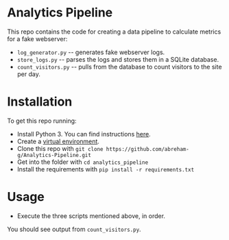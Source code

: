 # Analytics Pipeline

This repo contains the code for creating a data pipeline to calculate metrics for a fake webserver:

* `log_generator.py` -- generates fake webserver logs.
* `store_logs.py` -- parses the logs and stores them in a SQLite database.
* `count_visitors.py` -- pulls from the database to count visitors to the site per day.

# Installation

To get this repo running:

* Install Python 3.  You can find instructions [here](https://wiki.python.org/moin/BeginnersGuide/Download).
* Create a [virtual environment](https://docs.python.org/3/library/venv.html).
* Clone this repo with `git clone https://github.com/abreham-g/Analytics-Pipeline.git`
* Get into the folder with `cd analytics_pipeline`
* Install the requirements with `pip install -r requirements.txt`

# Usage

* Execute the three scripts mentioned above, in order.

You should see output from `count_visitors.py`.

